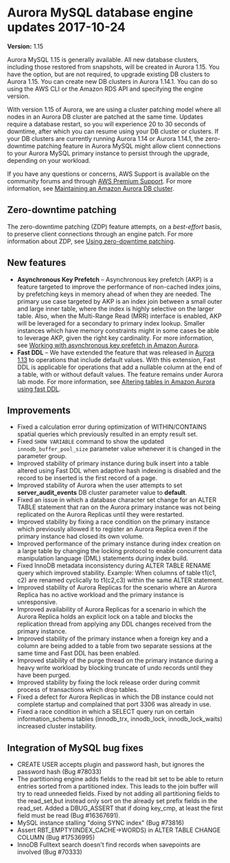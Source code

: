 # Aurora MySQL database engine updates 2017\-10\-24<a name="AuroraMySQL.Updates.20171024"></a>

**Version:** 1\.15

Aurora MySQL 1\.15 is generally available\. All new database clusters, including those restored from snapshots, will be created in Aurora 1\.15\. You have the option, but are not required, to upgrade existing DB clusters to Aurora 1\.15\. You can create new DB clusters in Aurora 1\.14\.1\. You can do so using the AWS CLI or the Amazon RDS API and specifying the engine version\.

With version 1\.15 of Aurora, we are using a cluster patching model where all nodes in an Aurora DB cluster are patched at the same time\. Updates require a database restart, so you will experience 20 to 30 seconds of downtime, after which you can resume using your DB cluster or clusters\. If your DB clusters are currently running Aurora 1\.14 or Aurora 1\.14\.1, the zero\-downtime patching feature in Aurora MySQL might allow client connections to your Aurora MySQL primary instance to persist through the upgrade, depending on your workload\.

If you have any questions or concerns, AWS Support is available on the community forums and through [AWS Premium Support](http://aws.amazon.com/support)\. For more information, see [Maintaining an Amazon Aurora DB cluster](USER_UpgradeDBInstance.Maintenance.md)\.

## Zero\-downtime patching<a name="AuroraMySQL.Updates.20171024.ZDP"></a>

The zero\-downtime patching \(ZDP\) feature attempts, on a *best\-effort* basis, to preserve client connections through an engine patch\. For more information about ZDP, see [Using zero\-downtime patching](AuroraMySQL.Updates.Patching.md#AuroraMySQL.Updates.ZDP)\. 

## New features<a name="AuroraMySQL.Updates.20171024.New"></a>
+ **Asynchronous Key Prefetch** – Asynchronous key prefetch \(AKP\) is a feature targeted to improve the performance of non\-cached index joins, by prefetching keys in memory ahead of when they are needed\. The primary use case targeted by AKP is an index join between a small outer and large inner table, where the index is highly selective on the larger table\. Also, when the Multi\-Range Read \(MRR\) interface is enabled, AKP will be leveraged for a secondary to primary index lookup\. Smaller instances which have memory constraints might in some cases be able to leverage AKP, given the right key cardinality\. For more information, see [Working with asynchronous key prefetch in Amazon Aurora](AuroraMySQL.BestPractices.md#Aurora.BestPractices.AKP)\.
+ **Fast DDL** – We have extended the feature that was released in [Aurora 1\.13](AuroraMySQL.Updates.20170515.md) to operations that include default values\. With this extension, Fast DDL is applicable for operations that add a nullable column at the end of a table, with or without default values\. The feature remains under Aurora lab mode\. For more information, see [Altering tables in Amazon Aurora using fast DDL](AuroraMySQL.Managing.FastDDL.md)\.

## Improvements<a name="AuroraMySQL.Updates.20171024.Improvements"></a>
+ Fixed a calculation error during optimization of WITHIN/CONTAINS spatial queries which previously resulted in an empty result set\.
+ Fixed `SHOW VARIABLE` command to show the updated `innodb_buffer_pool_size` parameter value whenever it is changed in the parameter group\.
+ Improved stability of primary instance during bulk insert into a table altered using Fast DDL when adaptive hash indexing is disabled and the record to be inserted is the first record of a page\.
+ Improved stability of Aurora when the user attempts to set **server\_audit\_events** DB cluster parameter value to **default**\.
+ Fixed an issue in which a database character set change for an ALTER TABLE statement that ran on the Aurora primary instance was not being replicated on the Aurora Replicas until they were restarted\.
+ Improved stability by fixing a race condition on the primary instance which previously allowed it to register an Aurora Replica even if the primary instance had closed its own volume\.
+ Improved performance of the primary instance during index creation on a large table by changing the locking protocol to enable concurrent data manipulation language \(DML\) statements during index build\.
+ Fixed InnoDB metadata inconsistency during ALTER TABLE RENAME query which improved stability\. Example: When columns of table t1\(c1, c2\) are renamed cyclically to t1\(c2,c3\) within the same ALTER statement\.
+ Improved stability of Aurora Replicas for the scenario where an Aurora Replica has no active workload and the primary instance is unresponsive\.
+ Improved availability of Aurora Replicas for a scenario in which the Aurora Replica holds an explicit lock on a table and blocks the replication thread from applying any DDL changes received from the primary instance\.
+ Improved stability of the primary instance when a foreign key and a column are being added to a table from two separate sessions at the same time and Fast DDL has been enabled\.
+ Improved stability of the purge thread on the primary instance during a heavy write workload by blocking truncate of undo records until they have been purged\.
+ Improved stability by fixing the lock release order during commit process of transactions which drop tables\.
+ Fixed a defect for Aurora Replicas in which the DB instance could not complete startup and complained that port 3306 was already in use\.
+ Fixed a race condition in which a SELECT query run on certain information\_schema tables \(innodb\_trx, innodb\_lock, innodb\_lock\_waits\) increased cluster instability\.

## Integration of MySQL bug fixes<a name="AuroraMySQL.Updates.20171024.BugFixes"></a>
+ CREATE USER accepts plugin and password hash, but ignores the password hash \(Bug \#78033\)
+ The partitioning engine adds fields to the read bit set to be able to return entries sorted from a partitioned index\. This leads to the join buffer will try to read unneeded fields\. Fixed by not adding all partitioning fields to the read\_set,but instead only sort on the already set prefix fields in the read\_set\. Added a DBUG\_ASSERT that if doing key\_cmp, at least the first field must be read \(Bug \#16367691\)\.
+ MySQL instance stalling "doing SYNC index" \(Bug \#73816\)
+ Assert RBT\_EMPTY\(INDEX\_CACHE\->WORDS\) in ALTER TABLE CHANGE COLUMN \(Bug \#17536995\)
+ InnoDB Fulltext search doesn't find records when savepoints are involved \(Bug \#70333\)